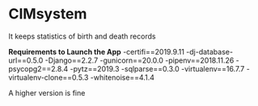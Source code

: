 # CIMsystem
It keeps statistics of birth and death records

**Requirements to Launch the App**
-certifi==2019.9.11
-dj-database-url==0.5.0
-Django==2.2.7
-gunicorn==20.0.0
-pipenv==2018.11.26
-psycopg2==2.8.4
-pytz==2019.3
-sqlparse==0.3.0
-virtualenv==16.7.7
-virtualenv-clone==0.5.3
-whitenoise==4.1.4 

A higher version is fine
